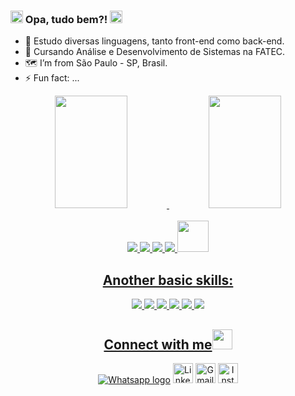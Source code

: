 ### <img src="https://github.com/TheDudeThatCode/TheDudeThatCode/blob/master/Assets/Hi.gif" width="20px">  Opa, tudo bem?! <img src="https://cdn.jsdelivr.net/gh/devicons/devicon/icons/devicon/devicon-original.svg" width="20px"/>


- 🔭 Estudo diversas linguagens, tanto front-end como back-end.
- 🌱 Cursando Análise e Desenvolvimento de Sistemas na FATEC.
- 🗺️ I’m from São Paulo - SP, Brasil. 
- ⚡ Fun fact: ...
<div align="center">
  <a href="https://github.com/lucascwtch">
  <img width="48%" height="180em" src="https://github-readme-stats.vercel.app/api?username=lucascwtch&show_icons=true&theme=dracula&include_all_commits=true&count_private=true"/>
  <img width="48%" height="180em" src="https://github-readme-stats.vercel.app/api/top-langs/?username=lucascwtch&layout=compact&langs_count=7&theme=dracula"/>
</div>
  <div align="center"><br>
    <img src="https://img.icons8.com/color/48/000000/html-5--v1.png"/>
    <img src="https://img.icons8.com/color/48/000000/css3.png"/>
    <img src="https://img.icons8.com/color-glass/48/000000/python.png"/>
    <img src="https://img.icons8.com/color/48/000000/bootstrap.png"/>
     <!-- <img src="https://img.icons8.com/color/48/000000/sql.png"/> -->
    <img src="https://cdn.jsdelivr.net/gh/devicons/devicon/icons/mysql/mysql-original-wordmark.svg" width="50px" />
  
    
## Another basic skills:
  <img src="https://img.icons8.com/fluency/48/000000/microsoft-excel-2019.png"/> <img src="https://img.icons8.com/color/48/000000/ms-powerpoint--v1.png"/> <img src="https://img.icons8.com/fluency/48/000000/microsoft-word-2019.png"/> <img src="https://img.icons8.com/color/48/000000/windows-10.png"/>
  <img src="https://img.icons8.com/color/48/000000/visual-studio-code-2019.png"/>
  <img src="https://img.icons8.com/color/48/000000/adobe-photoshop--v1.png"/> 
  
 ## Connect with me<img src="https://github.com/TheDudeThatCode/TheDudeThatCode/blob/master/Assets/Handshake.gif" height="32px">
  
  [<img src="https://img.icons8.com/office/32/000000/whatsapp--v3.png" alt="Whatsapp logo" >](https://api.whatsapp.com/send?phone=5511910135974&text=Oi%2C%20vi%20seu%20perfil%20no%20linkedin!)
  [<img src="https://github.com/TheDudeThatCode/TheDudeThatCode/blob/master/Assets/Linkedin.svg" alt="Linkedin Logo" width="32">](https://www.linkedin.com/in/lucas-ac/)
  [<img src="https://github.com/TheDudeThatCode/TheDudeThatCode/blob/master/Assets/Gmail.svg" alt="Gmail logo" height="32">](mailto:lucas.cwtch@gmail.com)
  [<img src="https://img.icons8.com/fluency/48/000000/instagram-new.png" alt="Instagram logo" width="32"/>](https://instagram.com/lucas_cwtch)
